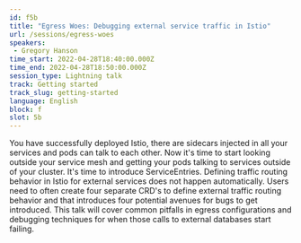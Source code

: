 ```yaml
---
id: f5b
title: "Egress Woes: Debugging external service traffic in Istio"
url: /sessions/egress-woes
speakers:
 - Gregory Hanson
time_start: 2022-04-28T18:40:00.000Z
time_end: 2022-04-28T18:50:00.000Z
session_type: Lightning talk
track: Getting started
track_slug: getting-started
language: English
block: f
slot: 5b
---
```


You have successfully deployed Istio, there are sidecars injected in all your services and pods can talk to each other. Now it's time to start looking outside your service mesh and getting your pods talking to services outside of your cluster. It's time to introduce ServiceEntries. Defining traffic routing behavior in Istio for external services does not happen automatically. Users need to often create four separate CRD's to define external traffic routing behavior and that introduces four potential avenues for bugs to get introduced. This talk will cover common pitfalls in egress configurations and debugging techniques for when those calls to external databases start failing.